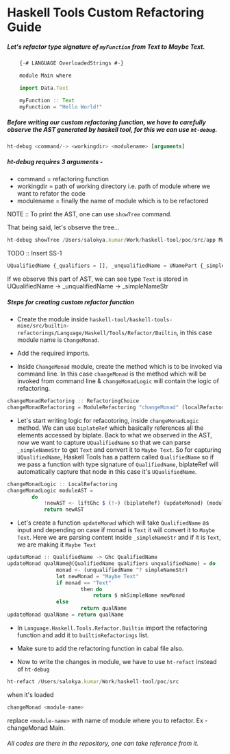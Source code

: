 # Haskell Tools Custom Refactoring Guide

##### Let's refactor type signature of `myFunction` from Text to Maybe Text.

```js
    {-# LANGUAGE OverloadedStrings #-}

    module Main where

    import Data.Text

    myFunction :: Text
    myFunction = "Hello World!"
```

##### Before writing our custom refactoring function, we have to carefully observe the AST generated by haskell tool, for this we can use `ht-debug`.

```js
ht-debug <command/-> <workingdir> <modulename> [arguments]
```
##### ht-debug requires 3 arguments - 
- command = refactoring function
- workingdir = path of working directory i.e. path of module where we want to refator the code
- modulename = finally the name of module which is to be refactored

NOTE :: To print the AST, one can use `showTree` command.

That being said, let's observe the tree...

```js
ht-debug showTree /Users/salokya.kumar/Work/haskell-tool/poc/src/app Main
```

TODO :: Insert SS-1

```js
UQualifiedName {_qualifiers = [], _unqualifiedName = UNamePart {_simpleNameStr = "Text"}}
```

If we observe this part of AST, we can see type `Text` is stored in UQualifiedName -> _unqualifiedName -> _simpleNameStr


##### Steps for creating custom refactor function
- Create the module inside `haskell-tool/haskell-tools-mine/src/builtin-refactorings/Language/Haskell/Tools/Refactor/Builtin`, in this case module name is `ChangeMonad`.

-  Add the required imports. 

- Inside `ChangeMonad` module, create the method which is to be invoked via command line. In this case `changeMonad` is the method which will be invoked from command line & `changeMonadLogic` will contain the logic of refactoring.
```js
changeMonadRefactoring :: RefactoringChoice
changeMonadRefactoring = ModuleRefactoring "changeMonad" (localRefactoring changeMonadLogic)
```

- Let's start writing logic for refacotoring, inside `changeMonadLogic` method. We can use `biplateRef` which basically references all the elements accessed by biplate. Back to what we observed in the AST, now we want to capture `UQualifiedName` so that we can parse `_simpleNameStr` to get `Text` and convert it to `Maybe Text`. So for capturing `UQualifiedName`, Haskell Tools has a pattern called `QualifiedName` so if we pass a function with type signature of `QualifiedName`, biplateRef will automatically capture that node in this case it's `UQualifiedName`.

```js
changeMonadLogic :: LocalRefactoring
changeMonadLogic moduleAST =
        do
            !newAST <- liftGhc $ (!~) (biplateRef) (updateMonad) (moduleAST)
            return newAST
```

- Let's create a function `updateMonad` which will take `QualifiedName` as input and depending on case if monad is `Text` it will convert it to `Maybe Text`. Here we are parsing content inside `_simpleNameStr` and if it is `Text`, we are making it `Maybe Text`

```js
updateMonad :: QualifiedName -> Ghc QualifiedName
updateMonad qualName@(QualifiedName qualifiers unqualifiedName) = do
                monad <- (unqualifiedName ^? simpleNameStr)
                let newMonad = "Maybe Text"
                if monad == "Text"
                        then do
                            return $ mkSimpleName newMonad
                else 
                        return qualName
updateMonad qualName = return qualName
```

- In `Language.Haskell.Tools.Refactor.Builtin` import the refactoring function and add it to `builtinRefactorings` list.

- Make sure to add the refactoring function in cabal file also.

- Now to write the changes in module, we have to use `ht-refact` instead of `ht-debug` 
```js
ht-refact /Users/salokya.kumar/Work/haskell-tool/poc/src
```
when it's loaded
```js
changeMonad <module-name>
```
replace `<module-name>` with name of module where you to refactor. Ex - changeMonad Main.

###### All codes are there in the repository, one can take reference from it.
